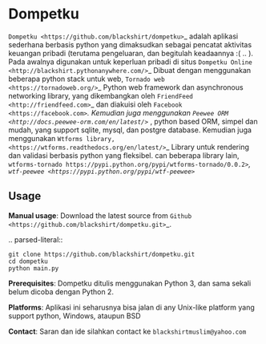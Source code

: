 Dompetku
========

`Dompetku <https://github.com/blackshirt/dompetku>`_ adalah aplikasi sederhana berbasis python yang dimaksudkan sebagai
pencatat aktivitas keuangan pribadi (terutama pengeluaran, dan begitulah keadaannya :( .. ). Pada awalnya digunakan 
untuk keperluan pribadi di situs `Dompetku Online <http://blackshirt.pythonanywhere.com/>`_ 
Dibuat dengan menggunakan beberapa python stack untuk web, `Tornado web <https://tornadoweb.org/>`_ Python web framework dan 
asynchronous networking library, yang dikembangkan oleh `FriendFeed <http://friendfeed.com>`_ dan diakuisi oleh 
`Facebook <https://facebook.com>`_. Kemudian juga menggunakan `Peewee ORM <http://docs.peewee-orm.com/en/latest/>`_ , 
python based ORM, simpel dan mudah, yang support sqlite, mysql, dan postgre database. Kemudian juga menggunakan `Wtforms library, <https://wtforms.readthedocs.org/en/latest/>`_
Library untuk rendering dan validasi berbasis python yang fleksibel.
can beberapa library lain, `wtforms-tornado https://pypi.python.org/pypi/wtforms-tornado/0.0.2>`_, 
`wtf-peewee <https://pypi.python.org/pypi/wtf-peewee>`_ 



Usage
-----

**Manual usage**: Download the latest source from `Github <https://github.com/blackshirt/dompetku.git>`_.

.. parsed-literal::

    git clone https://github.com/blackshirt/dompetku.git
    cd dompetku
    python main.py
    

**Prerequisites**: Dompetku ditulis menggunakan Python 3, dan sama sekali belum dicoba dengan Python 2.

**Platforms**: Aplikasi ini seharusnya bisa jalan di any Unix-like platform yang support python, Windows, ataupun BSD

**Contact**: Saran dan ide silahkan contact ke `blackshirtmuslim@yahoo.com` 
